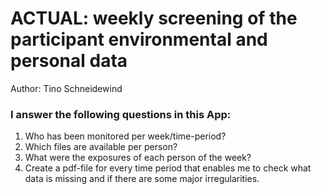 # ACTUAL: weekly screening of the participant environmental and personal data

Author: Tino Schneidewind


### I answer the following questions in this App:

1. Who has been monitored per week/time-period? 
2. Which files are available per person?
3. What were the exposures of each person of the week?
4. Create a pdf-file for every time period that enables me to check what data is missing and if there are some major irregularities.
